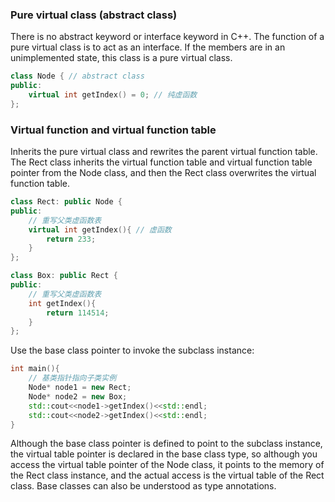 ### Pure virtual class (abstract class)
There is no abstract keyword or interface keyword in C++. The function of a pure virtual class is to act as an interface.
If the members are in an unimplemented state, this class is a pure virtual class.
```cpp
class Node { // abstract class
public:
    virtual int getIndex() = 0; // 纯虚函数
};
```
### Virtual function and virtual function table
Inherits the pure virtual class and rewrites the parent virtual function table.
The Rect class inherits the virtual function table and virtual function table pointer from the Node class, and then the Rect class overwrites the virtual function table.
```cpp
class Rect: public Node {
public:
    // 重写父类虚函数表
    virtual int getIndex(){ // 虚函数
        return 233;
    }
};

class Box: public Rect {
public:
    // 重写父类虚函数表
    int getIndex(){
        return 114514;
    }
};
```
Use the base class pointer to invoke the subclass instance:
```cpp
int main(){
    // 基类指针指向子类实例
    Node* node1 = new Rect;
    Node* node2 = new Box;
    std::cout<<node1->getIndex()<<std::endl;
    std::cout<<node2->getIndex()<<std::endl;
}
```
Although the base class pointer is defined to point to the subclass instance, the virtual table pointer is declared in the base class type, so although you access the virtual table pointer of the Node class, it points to the memory of the Rect class instance, and the actual access is the virtual table of the Rect class. Base classes can also be understood as type annotations.